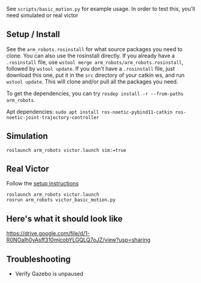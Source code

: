 See `scripts/basic_motion.py` for example usage. In order to test this, you'll need simulated or real victor

## Setup / Install

See the `arm_robots.rosinstall` for what source packages you need to clone. You can also use the rosinstall directly. If you already have a `.rosinstall` file, use `wstool merge arm_robots/arm_robots.rosinstall`, followed by `wstool update`. If you don't have a `.rosinstall` file, just download this one, put it in the `src` directory of your catkin ws, and run `wstool update`. This will clone and/or pull all the packages you need.

To get the dependencies, you can try `rosdep install -r --from-paths arm_robots`.

Apt dependencies:
`sudo apt install ros-noetic-pybind11-catkin ros-noetic-joint-trajectory-controller`

## Simulation

    roslaunch arm_robots victor.launch sim:=true


## Real Victor
Follow the [setup instructions](https://github.com/UM-ARM-Lab/documentation/wiki/Victor#quick-start)

    roslaunch arm_robots victor.launch
    rosrun arm_robots victor_basic_motion.py
    


## Here's what it should look like

https://drive.google.com/file/d/1-R0NOalh0yAsff310mjcobYLGQLQ7oJZ/view?usp=sharing

## Troubleshooting
- Verify Gazebo is unpaused
